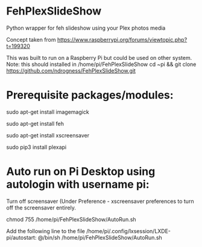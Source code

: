 # FehPlexSlideShow
Python wrapper for feh slideshow using your Plex photos media

Concept taken from https://www.raspberrypi.org/forums/viewtopic.php?t=199320

This was built to run on a Raspberry Pi but could be used on other system.
Note: this should installed in /home/pi/FehPlexSlideShow
cd ~pi && git clone https://github.com/ndrogness/FehPlexSlideShow.git

# Prerequisite packages/modules:
sudo apt-get install imagemagick

sudo apt-get install feh

sudo apt-get install xscreensaver

sudo pip3 install plexapi

# Auto run on Pi Desktop using autologin with username pi:
Turn off screensaver (Under Preference - xscreensaver preferences to turn off the screensaver entirely.

chmod 755 /home/pi/FehPlexSlideShow/AutoRun.sh

Add the following line to the file /home/pi/.config/lxsession/LXDE-pi/autostart:
@/bin/sh /home/pi/FehPlexSlideShow/AutoRun.sh
